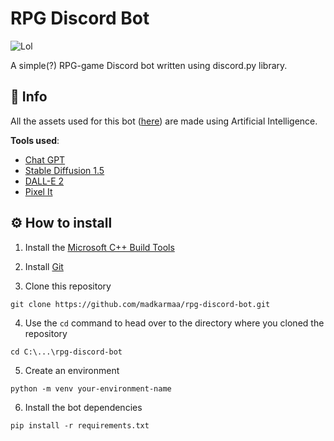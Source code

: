 # RPG Discord Bot

![Lol](https://img.shields.io/badge/Status-In%20development-critical?style=for-the-badge&logo=discord&logoColor=critical)

A simple(?) RPG-game Discord bot written using discord.py library.

## 📢 Info

All the assets used for this bot ([here][assets]) are made using Artificial Intelligence.

**Tools used**:

- [Chat GPT][chat-gpt]
- [Stable Diffusion 1.5][stable-diffusion]
- [DALL-E 2][dall-e]
- [Pixel It][pixelit]

## ⚙️ How to install

1. Install the [Microsoft C++ Build Tools][vstools]

2. Install [Git][git]

3. Clone this repository

```
git clone https://github.com/madkarmaa/rpg-discord-bot.git
```

4. Use the `cd` command to head over to the directory where you cloned the repository

```
cd C:\...\rpg-discord-bot
```

5. Create an environment

```
python -m venv your-environment-name
```

6. Install the bot dependencies

```
pip install -r requirements.txt
```

[vstools]: https://visualstudio.microsoft.com/visual-cpp-build-tools/
[git]: https://git-scm.com/downloads
[assets]: ./assets/
[stable-diffusion]: https://playgroundai.com/
[dall-e]: https://labs.openai.com/
[pixelit]: https://giventofly.github.io/pixelit/
[chat-gpt]: https://chat.openai.com/chat/
